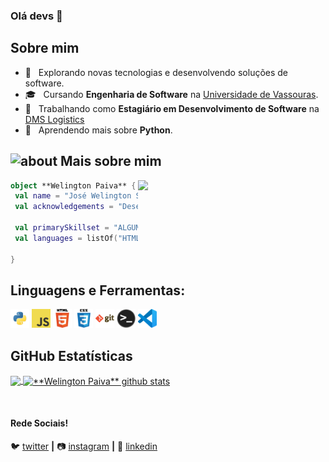 ### Olá devs 👋

## Sobre mim

- 🤔 &nbsp; Explorando novas tecnologias e desenvolvendo soluções de software.
- 🎓 &nbsp; Cursando **Engenharia de Software** na <a href="https://www.universidadedevassouras.edu.br/">Universidade de Vassouras</a>.
- 💼 &nbsp; Trabalhando como **Estagiário em Desenvolvimento de Software** na <a href="https://www.dmslog.com/">DMS Logistics</a>
- 🌱 &nbsp; Aprendendo mais sobre **Python**.

## <img width="45" alt="about" src="https://raw.github.com/elizarov/elizarov/master/about.png"> Mais sobre mim

<img align="right" width="300" src="https://i2.wp.com/allhtaccess.info/wp-content/uploads/2018/03/programming.gif?fit=1281%2C716&ssl=1" />

```kotlin
object **Welington Paiva** {
 val name = "José Welington Simão Paiva"
 val acknowledgements = "Desenvolvimento de Software"
 
 val primarySkillset = "ALGUMAS HABILIDADES"
 val languages = listOf("HTML", "CSS" "Python", "JavaScript") 

}
```

## **Linguagens e Ferramentas:**  

<code><img height="30" src="https://raw.githubusercontent.com/github/explore/80688e429a7d4ef2fca1e82350fe8e3517d3494d/topics/python/python.png"></code>
<code><img height="30" src="https://raw.githubusercontent.com/github/explore/80688e429a7d4ef2fca1e82350fe8e3517d3494d/topics/javascript/javascript.png"></code>
<code><img height="30" src="https://raw.githubusercontent.com/github/explore/80688e429a7d4ef2fca1e82350fe8e3517d3494d/topics/html/html.png"></code>
<code><img height="30" src="https://raw.githubusercontent.com/github/explore/80688e429a7d4ef2fca1e82350fe8e3517d3494d/topics/css/css.png"></code>
<code><img height="30" src="https://raw.githubusercontent.com/github/explore/80688e429a7d4ef2fca1e82350fe8e3517d3494d/topics/git/git.png"></code>
<code><img height="30" src="https://raw.githubusercontent.com/github/explore/80688e429a7d4ef2fca1e82350fe8e3517d3494d/topics/terminal/terminal.png"></code>
<code><img height="30" src="https://raw.githubusercontent.com/github/explore/80688e429a7d4ef2fca1e82350fe8e3517d3494d/topics/visual-studio-code/visual-studio-code.png"></code>


## **GitHub Estatísticas**

<a href="https://github.com/Gurupreet">
  <img align="center" src="https://github-readme-stats.vercel.app/api/top-langs/?username=dabliopaiva&theme=dracula&hide_langs_below=1" />
</a>

<a href="https://github.com/Gurupreet">
 <img align="center" src="https://github-readme-stats.vercel.app/api?username=dabliopaiva&show_icons=true&theme=dracula&line_height=27" alt="**Welington Paiva** github stats"/>
</a>


[twitter]: https://twitter.com/dablio_paiva/
[instagram]: https://www.instagram.com/paiva_simao/
[linkedin]: https://www.linkedin.com/in/welington-paiva-369a37130/
<br>

#### Rede Sociais!

🐦 [twitter][twitter] **|** 
📷 [instagram][instagram] **|** 
👔 [linkedin][linkedin]

